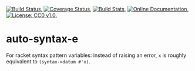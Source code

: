 [![Build Status,](https://img.shields.io/travis/jsmaniac/auto-syntax-e/master.svg)](https://travis-ci.org/jsmaniac/auto-syntax-e)
[![Coverage Status,](https://img.shields.io/codecov/c/github/jsmaniac/auto-syntax-e/master.svg)](https://codecov.io/gh/jsmaniac/auto-syntax-e)
[![Build Stats,](https://img.shields.io/badge/build-stats-blue.svg)](http://jsmaniac.github.io/travis-stats/#jsmaniac/auto-syntax-e)
[![Online Documentation,](https://img.shields.io/badge/docs-online-blue.svg)](http://docs.racket-lang.org/auto-syntax-e/)
[![License: CC0 v1.0.](https://img.shields.io/badge/license-CC0-blue.svg)](https://creativecommons.org/publicdomain/zero/1.0/)

auto-syntax-e
=============

For racket syntax pattern variables: instead of raising an error, `x` is roughly equivalent to `(syntax->datum #'x)`.
